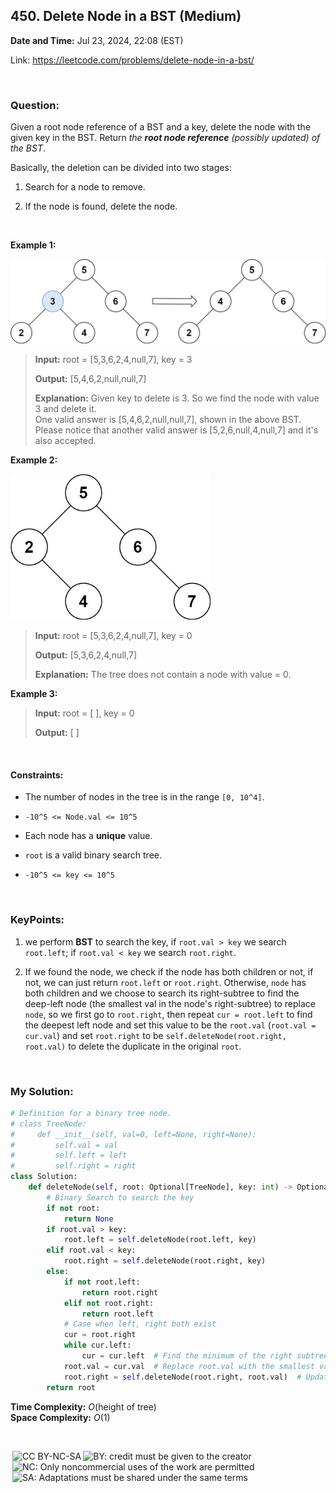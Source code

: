 ## 450. Delete Node in a BST (Medium)
**Date and Time:** Jul 23, 2024, 22:08 (EST)

Link: https://leetcode.com/problems/delete-node-in-a-bst/

<br>

### Question:
Given a root node reference of a BST and a key, delete the node with the given key in the BST. Return _the **root node reference** (possibly updated) of the BST_.

Basically, the deletion can be divided into two stages:

1. Search for a node to remove.

2. If the node is found, delete the node.

<br>

**Example 1:**

<img src="../images/450_1.jpg" width=650>

> **Input:** root = [5,3,6,2,4,null,7], key = 3
> 
> **Output:** [5,4,6,2,null,null,7]
>
> **Explanation:** Given key to delete is 3. So we find the node with value 3 and delete it. <br>
> One valid answer is [5,4,6,2,null,null,7], shown in the above BST. <br>
> Please notice that another valid answer is [5,2,6,null,4,null,7] and it's also accepted.

**Example 2:**

<img src="../images/450_2.jpg" width=320>

> **Input:** root = [5,3,6,2,4,null,7], key = 0
> 
> **Output:** [5,3,6,2,4,null,7]
>
> **Explanation:** The tree does not contain a node with value = 0.

**Example 3:**
> **Input:** root = [ ], key = 0
> 
> **Output:** [ ]

<br>

#### Constraints:
 * The number of nodes in the tree is in the range `[0, 10^4]`.

* `-10^5 <= Node.val <= 10^5`

* Each node has a **unique** value.

* `root` is a valid binary search tree.

* `-10^5 <= key <= 10^5`

<br>

### KeyPoints: 
1. we perform **BST** to search the key, if `root.val > key` we search `root.left`; if `root.val < key` we search `root.right`. 

2. If we found the node, we check if the node has both children or not, if not, we can just return `root.left` or `root.right`. Otherwise, `node` has both children and we choose to search its right-subtree to find the deep-left node (the smallest val in the node's right-subtree) to replace `node`, so we first go to `root.right`, then repeat `cur = root.left` to find the deepest left node and set this value to be the `root.val` (`root.val = cur.val`) and set `root.right` to be `self.deleteNode(root.right, root.val)` to delete the duplicate in the original `root`.

<br>

### My Solution:
```python
# Definition for a binary tree node.
# class TreeNode:
#     def __init__(self, val=0, left=None, right=None):
#         self.val = val
#         self.left = left
#         self.right = right
class Solution:
    def deleteNode(self, root: Optional[TreeNode], key: int) -> Optional[TreeNode]:
        # Binary Search to search the key
        if not root:
            return None
        if root.val > key:
            root.left = self.deleteNode(root.left, key)
        elif root.val < key:
            root.right = self.deleteNode(root.right, key)
        else:
            if not root.left:
                return root.right
            elif not root.right:
                return root.left
            # Case when left, right both exist
            cur = root.right    
            while cur.left:
                cur = cur.left  # Find the minimum of the right subtree to replace (deep-left)
            root.val = cur.val  # Replace root.val with the smallest val we found
            root.right = self.deleteNode(root.right, root.val)  # Update root.right, remove the duplicate val
        return root
```
**Time Complexity:** $O(\text{height of tree})$ <br>
**Space Complexity:** $O(1)$

<br>

<img style="height:22px!important;margin-left:3px;vertical-align:text-bottom;" src="https://mirrors.creativecommons.org/presskit/icons/cc.svg?ref=chooser-v1" alt="CC BY-NC-SA" title="CC BY-NC-SA"><img style="height:22px!important;margin-left:3px;vertical-align:text-bottom;" src="https://mirrors.creativecommons.org/presskit/icons/by.svg?ref=chooser-v1" alt="BY: credit must be given to the creator" title="BY: credit must be given to the creator"><img style="height:22px!important;margin-left:3px;vertical-align:text-bottom;" src="https://mirrors.creativecommons.org/presskit/icons/nc.svg?ref=chooser-v1" alt="NC: Only noncommercial uses of the work are permitted" title="NC: Only noncommercial uses of the work are permitted"><img style="height:22px!important;margin-left:3px;vertical-align:text-bottom;" src="https://mirrors.creativecommons.org/presskit/icons/sa.svg?ref=chooser-v1" alt="SA: Adaptations must be shared under the same terms" title="SA: Adaptations must be shared under the same terms">